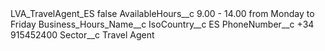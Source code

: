 <?xml version="1.0" encoding="UTF-8"?>
<CustomMetadata xmlns="http://soap.sforce.com/2006/04/metadata" xmlns:xsi="http://www.w3.org/2001/XMLSchema-instance" xmlns:xsd="http://www.w3.org/2001/XMLSchema">
    <label>LVA_TravelAgent_ES</label>
    <protected>false</protected>
    <values>
        <field>AvailableHours__c</field>
        <value xsi:type="xsd:string">9.00 - 14.00 from Monday to Friday</value>
    </values>
    <values>
        <field>Business_Hours_Name__c</field>
        <value xsi:nil="true"/>
    </values>
    <values>
        <field>IsoCountry__c</field>
        <value xsi:type="xsd:string">ES</value>
    </values>
    <values>
        <field>PhoneNumber__c</field>
        <value xsi:type="xsd:string">+34 915452400</value>
    </values>
    <values>
        <field>Sector__c</field>
        <value xsi:type="xsd:string">Travel Agent</value>
    </values>
</CustomMetadata>
